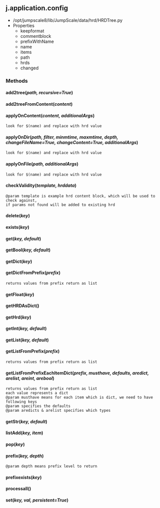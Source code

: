 <!-- toc -->
## j.application.config

- /opt/jumpscale8/lib/JumpScale/data/hrd/HRDTree.py
- Properties
    - keepformat
    - commentblock
    - prefixWithName
    - name
    - items
    - path
    - hrds
    - changed

### Methods

#### add2tree(*path, recursive=True*) 

#### add2treeFromContent(*content*) 

#### applyOnContent(*content, additionalArgs*) 

```
look for $(name) and replace with hrd value

```

#### applyOnDir(*path, filter, minmtime, maxmtime, depth, changeFileName=True, changeContent=True, additionalArgs*) 

```
look for $(name) and replace with hrd value

```

#### applyOnFile(*path, additionalArgs*) 

```
look for $(name) and replace with hrd value

```

#### checkValidity(*template, hrddata*) 

```
@param template is example hrd content block, which will be used to check against,
if params not found will be added to existing hrd

```

#### delete(*key*) 

#### exists(*key*) 

#### get(*key, default*) 

#### getBool(*key, default*) 

#### getDict(*key*) 

#### getDictFromPrefix(*prefix*) 

```
returns values from prefix return as list

```

#### getFloat(*key*) 

#### getHRDAsDict() 

#### getHrd(*key*) 

#### getInt(*key, default*) 

#### getList(*key, default*) 

#### getListFromPrefix(*prefix*) 

```
returns values from prefix return as list

```

#### getListFromPrefixEachItemDict(*prefix, musthave, defaults, aredict, arelist, areint, arebool*) 

```
returns values from prefix return as list
each value represents a dict
@param musthave means for each item which is dict, we need to have following keys
@param specifies the defaults
@param aredicts & arelist specifies which types

```

#### getStr(*key, default*) 

#### listAdd(*key, item*) 

#### pop(*key*) 

#### prefix(*key, depth*) 

```
@param depth means prefix level to return

```

#### prefixexists(*key*) 

#### processall() 

#### set(*key, val, persistent=True*) 

